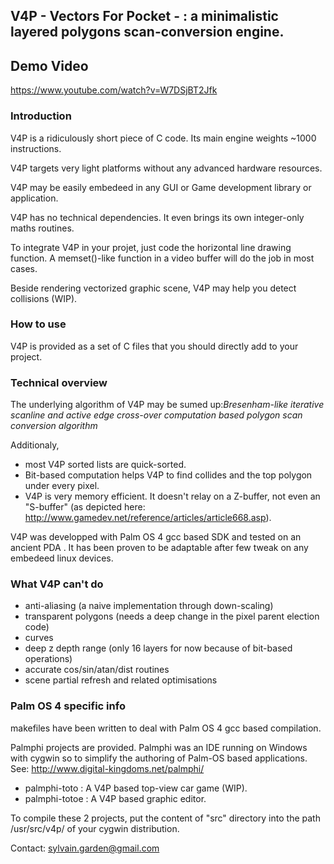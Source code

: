 
## V4P - Vectors For Pocket - : a minimalistic layered polygons scan-conversion engine.

## Demo Video

https://www.youtube.com/watch?v=W7DSjBT2Jfk

### Introduction

V4P is a ridiculously short piece of C code. Its main engine weights ~1000 instructions.

V4P targets very light platforms without any advanced hardware resources.

V4P may be easily embedeed in any GUI or Game development library or application.

V4P has no technical dependencies. It even brings its own integer-only maths routines.

To integrate V4P in your projet, just code the horizontal line drawing function. A memset()-like function in a video buffer will do the job in most cases.

Beside rendering vectorized graphic scene, V4P may help you detect collisions (WIP).

### How to use

V4P is provided as a set of C files that you should directly add to your project.

### Technical overview

The underlying algorithm of V4P may be sumed up:*Bresenham-like iterative scanline and active edge cross-over computation based polygon scan conversion algorithm*
 
Additionaly,
* most V4P sorted lists are quick-sorted.
* Bit-based computation helps V4P to find collides and the top polygon under every pixel.
* V4P is very memory efficient. It doesn't relay on a Z-buffer, not even an "S-buffer" (as depicted here: http://www.gamedev.net/reference/articles/article668.asp).

V4P was developped with Palm OS 4 gcc based SDK and tested on an ancient PDA . It has been proven to be adaptable after few tweak on any embedeed linux devices.

###  What V4P can't do
* anti-aliasing (a naive implementation through down-scaling)
* transparent polygons (needs a deep change in the pixel parent election code)
* curves
* deep z depth range (only 16 layers for now because of bit-based operations)
* accurate cos/sin/atan/dist routines
* scene partial refresh and related optimisations

### Palm OS 4 specific info
makefiles have been written to deal with Palm OS 4 gcc based compilation.

Palmphi projects are provided. Palmphi was an IDE running on Windows with cygwin so to simplify the authoring of Palm-OS based applications. See: http://www.digital-kingdoms.net/palmphi/

* palmphi-toto : A V4P based top-view car game (WIP).
* palmphi-totoe : A V4P based graphic editor.

To compile these 2 projects, put the content of "src" directory into the path /usr/src/v4p/ of your cygwin distribution.

Contact: sylvain.garden@gmail.com
